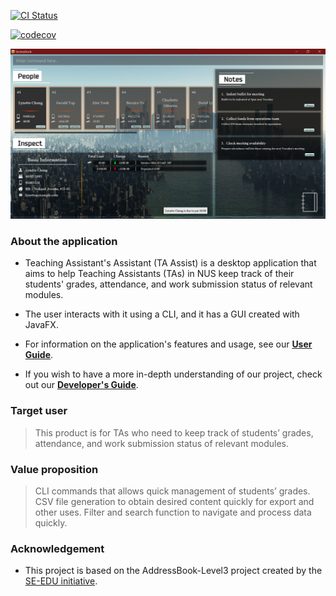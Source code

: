 [![CI Status](https://github.com/AY2223S1-CS2103T-T12-1/tp/workflows/Java%20CI/badge.svg)](https://github.com/AY2223S1-CS2103T-T12-1/tp/actions)

[![codecov](https://codecov.io/github/AY2223S1-CS2103T-T12-1/tp/branch/master/graph/badge.svg?token=8U1V79GWBC)](https://codecov.io/github/AY2223S1-CS2103T-T12-1/tp)

![Ui](docs/images/Ui.png)

### About the application

* Teaching Assistant's Assistant (TA Assist) is a desktop application that aims to help Teaching Assistants (TAs) in NUS keep track of their students' grades, attendance, and work submission status of relevant modules.

* The user interacts with it using a CLI, and it has a GUI created with JavaFX.

* For information on the application's features and usage, see our **[User Guide](https://ay2223s1-cs2103t-t12-1.github.io/tp/UserGuide.html)**.

* If you wish to have a more in-depth understanding of our project, check out our **[Developer's Guide](https://ay2223s1-cs2103t-t12-1.github.io/tp/DeveloperGuide.html)**.


### Target user

  > This product is for TAs who need to keep track of students’ grades, attendance, and work submission status of relevant modules.

### Value proposition

  > CLI commands that allows quick management of students’ grades. CSV file generation to obtain desired content quickly for export and other uses. Filter and search function to navigate and process data quickly.

### Acknowledgement

* This project is based on the AddressBook-Level3 project created by the [SE-EDU initiative](https://se-education.org).




